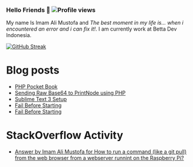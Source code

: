 ### Hello Friends 👋 ![Profile views](https://gpvc.arturio.dev/darkterminal)

My name Is Imam Ali Mustofa and _The best moment in my life is... when i encountered an error and i can fix it!_. I am currently work at Betta Dev Indonesia.

[![GitHub Streak](https://github-readme-streak-stats.herokuapp.com/?user=darkterminal&theme=dark)](https://github.com/DenverCoder1/github-readme-streak-stats)

# Blog posts
<!-- BLOG-POST-LIST:START -->
- [PHP Pocket Book](https://dev.to/darkterminal/php-pocket-book-4p3i)
- [Sending Raw Base64 to PrintNode using PHP](https://dev.to/darkterminal/sending-raw-base64-to-printnode-using-php-54hm)
- [Sublime Text 3 Setup](https://dev.to/darkterminal/sublime-text-3-setup-npi)
- [Fail Before Starting](https://www.bettadevindonesia.com/dev-daily/fail-before-starting/)
- [Fail Before Starting](https://dev.to/darkterminal/fail-before-starting-3761)
<!-- BLOG-POST-LIST:END -->

# StackOverflow Activity
<!-- STACKOVERFLOW:START -->
- [Answer by Imam Ali Mustofa for How to run a command (like a git pull) from the web browser from a webserver runnint on the Raspberry Pi?](https://stackoverflow.com/questions/66496352/how-to-run-a-command-like-a-git-pull-from-the-web-browser-from-a-webserver-run/66496470#66496470)
<!-- STACKOVERFLOW:END -->
